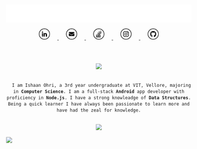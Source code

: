 <p align="center">
  <a href="https://github.com/IshaanOhri">
    <img src="https://github.com/IshaanOhri/IshaanOhri/blob/master/cpp.gif" width="800">
  </a>
</p>

<p align="center">
  <a href="https://www.linkedin.com/in/ishaanohri/">
    <img src="https://github.com/IshaanOhri/IshaanOhri/blob/master/linkedin.png" width="30" height="30" hspace="20">
  </a>

  <a href="mailto:ishaan99ohri@gmail.com">
    <img src="https://github.com/IshaanOhri/IshaanOhri/blob/master/mail.png" width="30" height="30" hspace="20">
  </a>

  <a href="https://stackoverflow.com/users/11712463/ishaan-ohri">
    <img src="https://github.com/IshaanOhri/IshaanOhri/blob/master/stackoverflow.png" width="30" height="30" hspace="20">
  </a>

  <a href="https://www.instagram.com/ohri_8/">
    <img src="https://github.com/IshaanOhri/IshaanOhri/blob/master/instagram.png" width="30" height="30" hspace="20">
  </a>

  <a href="https://github.com/IshaanOhri">
    <img src="https://github.com/IshaanOhri/IshaanOhri/blob/master/github.png" width="30" height="30" hspace="20">
  </a>
</p>

<br>
<br>

<p align="center">
  <a href="https://github.com/IshaanOhri">
    <img src="https://media1.tenor.com/images/25de5ae4b3a35de905166d6a8cc92411/tenor.gif?itemid=13245309" height="50">
  </a>
</p>

<p align="center">
  <code>
  I am Ishaan Ohri, a 3rd year undergraduate at VIT, Vellore, majoring in <strong>Computer Science</strong>. I am a full-stack <strong>Android</strong> app developer with proficiency in <strong>Node.js</strong>. I have a strong knowleadge of <strong>Data Structures</strong>. Being a quick learner I have always been passionate to learn more and have had the zeal for knowledge.
  </code>
</p>


<p align="center">
  <a href="https://github.com/IshaanOhri">
    <img src="https://media2.giphy.com/media/SWoSkN6DxTszqIKEqv/giphy.gif" width="500">
  </a>
</p>
<a href="https://github.com/anuraghazra/convoychat">
  <img align="center" src="https://github-readme-stats.vercel.app/api/pin/?username=anuraghazra&repo=convoychat" />
</a>
